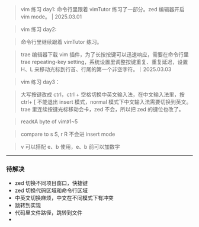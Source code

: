 > vim 练习 day1: 命令行里跟着 vimTutor 练习了一部分。zed 编辑器开启 vim mode。 | 2025.03.01

> vim 练习 day2:

> 命令行里继续跟着 vimTutor 练习。

> trae 编辑器下载 vim 插件，为了长按按键可以迅速响应，需要在命令行里 trae repeating-key setting，系统设置里调整按键重复、重复延迟，设置 H、L 来移动光标到行首、行尾的第一个非空字符。｜2025.03.03

> vim 练习 day3：

> 大写按键改成 ctrl，ctrl + 空格切换中英文输入法，在中文输入法里，按 ctrl+ [ 不能退出 insert 模式，normal 模式下中文输入法需要切换到英文。trae 里连续按键光标移动会卡，zed 不会，所以把 zed 的键位也改了。

> read《A byte of vim》1~5

> compare to s S, r R 不会进 insert mode

> v 可以搭配 e、b 使用，e、b 前可以加数字

-----------------
### 待解决
  - zed 切换不同项目窗口，快捷键
  - zed 切换代码区域和命令行区域
  - 中英文切换麻烦，中文在不同模式下有冲突
  - 跳转到实现
  - 代码里文件路径，跳转到文件
  -
